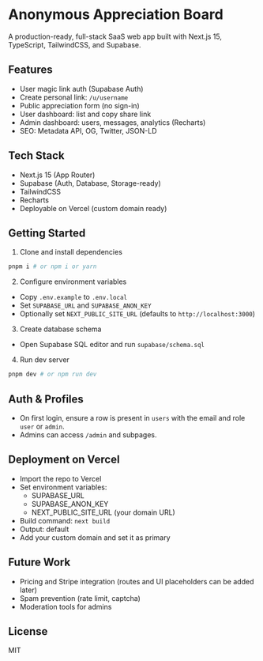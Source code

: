 # Anonymous Appreciation Board

A production-ready, full-stack SaaS web app built with Next.js 15, TypeScript, TailwindCSS, and Supabase.

## Features
- User magic link auth (Supabase Auth)
- Create personal link: `/u/username`
- Public appreciation form (no sign-in)
- User dashboard: list and copy share link
- Admin dashboard: users, messages, analytics (Recharts)
- SEO: Metadata API, OG, Twitter, JSON-LD

## Tech Stack
- Next.js 15 (App Router)
- Supabase (Auth, Database, Storage-ready)
- TailwindCSS
- Recharts
- Deployable on Vercel (custom domain ready)

## Getting Started
1. Clone and install dependencies
```bash
pnpm i # or npm i or yarn
```

2. Configure environment variables
- Copy `.env.example` to `.env.local`
- Set `SUPABASE_URL` and `SUPABASE_ANON_KEY`
- Optionally set `NEXT_PUBLIC_SITE_URL` (defaults to `http://localhost:3000`)

3. Create database schema
- Open Supabase SQL editor and run `supabase/schema.sql`

4. Run dev server
```bash
pnpm dev # or npm run dev
```

## Auth & Profiles
- On first login, ensure a row is present in `users` with the email and role `user` or `admin`.
- Admins can access `/admin` and subpages.

## Deployment on Vercel
- Import the repo to Vercel
- Set environment variables:
  - SUPABASE_URL
  - SUPABASE_ANON_KEY
  - NEXT_PUBLIC_SITE_URL (your domain URL)
- Build command: `next build`
- Output: default
- Add your custom domain and set it as primary

## Future Work
- Pricing and Stripe integration (routes and UI placeholders can be added later)
- Spam prevention (rate limit, captcha)
- Moderation tools for admins

## License
MIT
